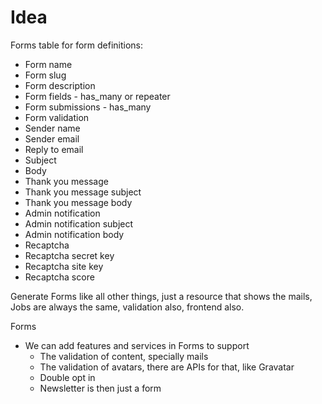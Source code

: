 # Idea

Forms table for form definitions:

-   Form name
-   Form slug
-   Form description
-   Form fields - has_many or repeater
-   Form submissions - has_many
-   Form validation
-   Sender name
-   Sender email
-   Reply to email
-   Subject
-   Body
-   Thank you message
-   Thank you message subject
-   Thank you message body
-   Admin notification
-   Admin notification subject
-   Admin notification body
-   Recaptcha
-   Recaptcha secret key
-   Recaptcha site key
-   Recaptcha score

Generate Forms like all other things, just a resource that shows the mails, Jobs are always the same, validation also, frontend also.

Forms

-   We can add features and services in Forms to support
    -   The validation of content, specially mails
    -   The validation of avatars, there are APIs for that, like Gravatar
    -   Double opt in
    -   Newsletter is then just a form
